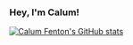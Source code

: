### Hey, I'm Calum!

[![Calum Fenton's GitHub stats](https://github-readme-stats.vercel.app/api?username=caltfi)](https://github.com/caltfi/github-readme-stats)

<!--
**caltfi/caltfi** is a ✨ _special_ ✨ repository because its `README.md` (this file) appears on your GitHub profile.

Here are some ideas to get you started:

- 🔭 I’m currently working on ...
- 🌱 I’m currently learning ...
- 👯 I’m looking to collaborate on ...
- 🤔 I’m looking for help with ...
- 💬 Ask me about ...
- 📫 How to reach me: ...
- 😄 Pronouns: ...
- ⚡ Fun fact: ...
-->
